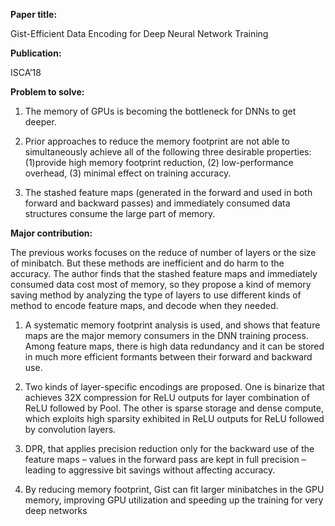**Paper title:**

Gist-Efficient Data Encoding for Deep Neural Network Training

**Publication:**

ISCA’18

**Problem to solve:**

1.  The memory of GPUs is becoming the bottleneck for DNNs to get deeper.

2.  Prior approaches to reduce the memory footprint are not able to
    simultaneously achieve all of the following three desirable
    properties:(1)provide high memory footprint reduction, (2) low-performance
    overhead, (3) minimal effect on training accuracy.

3.  The stashed feature maps (generated in the forward and used in both forward
    and backward passes) and immediately consumed data structures consume the
    large part of memory.

**Major contribution:**

The previous works focuses on the reduce of number of layers or the size of
minibatch. But these methods are inefficient and do harm to the accuracy. The
author finds that the stashed feature maps and immediately consumed data cost
most of memory, so they propose a kind of memory saving method by analyzing the
type of layers to use different kinds of method to encode feature maps, and
decode when they needed.

1.  A systematic memory footprint analysis is used, and shows that feature maps
    are the major memory consumers in the DNN training process. Among feature
    maps, there is high data redundancy and it can be stored in much more
    efficient formants between their forward and backward use.

2.  Two kinds of layer-specific encodings are proposed. One is binarize that
    achieves 32X compression for ReLU outputs for layer combination of ReLU
    followed by Pool. The other is sparse storage and dense compute, which
    exploits high sparsity exhibited in ReLU outputs for ReLU followed by
    convolution layers.

3.  DPR, that applies precision reduction only for the backward use of the
    feature maps – values in the forward pass are kept in full precision –
    leading to aggressive bit savings without affecting accuracy.

4.  By reducing memory footprint, Gist can fit larger minibatches in the GPU
    memory, improving GPU utilization and speeding up the training for very deep
    networks
